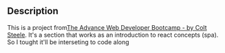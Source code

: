 ## Description
This is a project from[The Advance Web Developer Bootcamp - by Colt Steele](https://www.udemy.com/the-advanced-web-developer-bootcamp/). It's a section that works as an introduction to react concepts (spa). So I tought it'll be interseting to code along